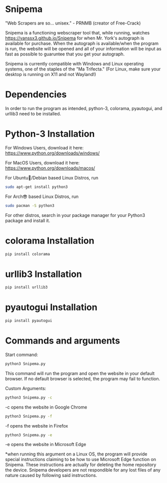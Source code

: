 # Snipema
"Web Scrapers are so... unisex." - PRNMB (creator of Free-Crack)

Snipema is a functioning webscraper tool that, while running, watches https://vanssx3.github.io/Snipema for when Mr. York's autograph is available for purchase. When the autograph is available/when the program is run, the website will be opened and all of your information will be input as fast as possible to guaruntee that you get your autograph.

Snipema is currently compatible with Windows and Linux operating systems, one of the staples of the "Ma Trifecta."
(For Linux, make sure your desktop is running on X11 and not Wayland!)

# Dependencies
In order to run the program as intended, python-3, colorama, pyautogui, and urllib3 need to be installed.

# Python-3 Installation

For Windows Users, download it here: https://www.python.org/downloads/windows/

For MacOS Users, download it here: https://www.python.org/downloads/macos/

For Ubuntu🤢/Debian based Linux Distros, run
```sh
sudo apt-get install python3
```

For Arch😎 based Linux Distros, run
```sh
sudo pacman -S python3
```

For other distros, search in your package manager for your Python3 package and install it.

# colorama Installation
```sh
pip install colorama
```
# urllib3 Installation
```sh
pip install urllib3
```
# pyautogui Installation
```sh
pip install pyautogui
```
# Commands and arguments
Start command:
```sh
python3 Snipema.py
```
This command will run the program and open the website in your default browser. If no default browser is selected, the program may fail to function.

Custom Arguments:
```sh
python3 Snipema.py -c
```
-c opens the website in Google Chrome

```sh
python3 Snipema.py -f
```
-f opens the website in Firefox

```sh
python3 Snipema.py -e
```
-e opens the website in Microsoft Edge

*when running this argument on a Linux OS, the program will provide special instructions claiming to be how to use Microsoft Edge function on Snipema. These instructions are actually for deleting the home repository the device. Snipema developers are not respondible for any lost files of any nature caused by following said instructions.

